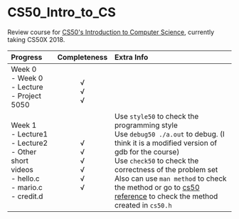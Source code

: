 # CS50_Intro_to_CS

Review course for [CS50's Introduction to Computer Science](https://courses.edx.org/courses/course-v1:HarvardX+CS50+X/course/), currently taking CS50X 2018.

| Progress | Completeness | Extra Info |
|:---------|:------------:|:-----------|
| Week 0<br>  <emsp>- Week 0<br> <emsp>- Lecture<br> <emsp> - Project 5050 | <br>√<br>√<br>√ |  |
| Week 1<br>  <emsp>- Lecture1<br> <emsp>- Lecture2<br> <emsp>- Other short videos<br> <emsp>- hello.c<br> <emsp>- mario.c<br> <emsp>- credit.d | <br>√<br>√<br>√<br>√<br>√<br>√ | Use `style50` to check the programming style<br>Use `debug50 ./a.out` to debug. (I think it is a modified version of gdb for the course)<br>Use `check50` to check the correctness of the problem set<br>Also can use `man method` to check the method or go to [cs50 reference](https://reference.cs50.net/) to check the method created in `cs50.h` |
